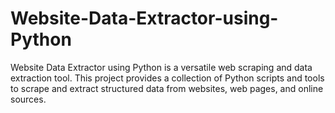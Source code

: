 # Website-Data-Extractor-using-Python
Website Data Extractor using Python is a versatile web scraping and data extraction tool. This project provides a collection of Python scripts and tools to scrape and extract structured data from websites, web pages, and online sources.
